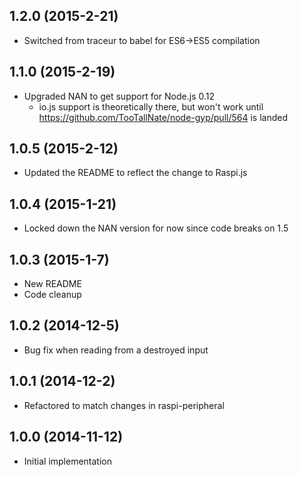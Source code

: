 ## 1.2.0 (2015-2-21)

- Switched from traceur to babel for ES6->ES5 compilation

## 1.1.0 (2015-2-19)

- Upgraded NAN to get support for Node.js 0.12
  - io.js support is theoretically there, but won't work until https://github.com/TooTallNate/node-gyp/pull/564 is landed

## 1.0.5 (2015-2-12)

- Updated the README to reflect the change to Raspi.js

## 1.0.4 (2015-1-21)

- Locked down the NAN version for now since code breaks on 1.5

## 1.0.3 (2015-1-7)

- New README
- Code cleanup

## 1.0.2 (2014-12-5)

- Bug fix when reading from a destroyed input

## 1.0.1 (2014-12-2)

- Refactored to match changes in raspi-peripheral

## 1.0.0 (2014-11-12)

- Initial implementation